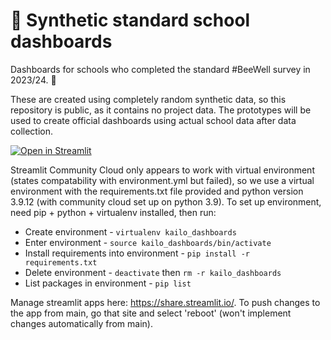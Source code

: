 # 🐝 Synthetic standard school dashboards

Dashboards for schools who completed the standard #BeeWell survey in 2023/24. 🏫

These are created using completely random synthetic data, so this repository is public, as it contains no project data. The prototypes will be used to create official dashboards using actual school data after data collection.

[![Open in Streamlit](https://static.streamlit.io/badges/streamlit_badge_black_white.svg)](https://synthetic-beewell-kailo-standard-school-dashboard.streamlit.app/)

Streamlit Community Cloud only appears to work with virtual environment (states compatability with environment.yml but failed), so we use a virtual environment with the requirements.txt file provided and python version 3.9.12 (with community cloud set up on python 3.9). To set up environment, need pip + python + virtualenv installed, then run:
* Create environment - `virtualenv kailo_dashboards`
* Enter environment -  `source kailo_dashboards/bin/activate`
* Install requirements into environment - `pip install -r requirements.txt`
* Delete environment - `deactivate` then `rm -r kailo_dashboards`
* List packages in environment - `pip list`

Manage streamlit apps here: https://share.streamlit.io/. To push changes to the app from main, go that site and select 'reboot' (won't implement changes automatically from main).